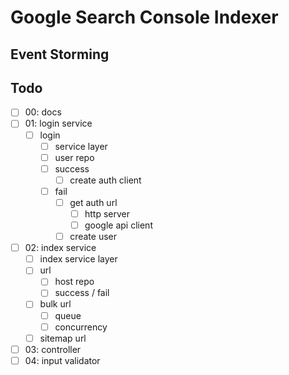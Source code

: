 # Google Search Console Indexer

## Event Storming

## Todo

- [ ] 00: docs
- [ ] 01: login service
  - [ ] login
    - [ ] service layer
    - [ ] user repo
    - [ ] success
      - [ ] create auth client
    - [ ] fail
      - [ ] get auth url
        - [ ] http server
        - [ ] google api client
      - [ ] create user
- [ ] 02: index service
  - [ ] index service layer
  - [ ] url
    - [ ] host repo
    - [ ] success / fail
  - [ ] bulk url
    - [ ] queue
    - [ ] concurrency
  - [ ] sitemap url
- [ ] 03: controller
- [ ] 04: input validator
